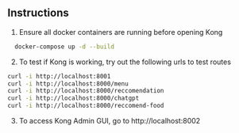 ## Instructions

1. Ensure all docker containers are running before opening Kong
```bash
  docker-compose up -d --build
```

2. To test if Kong is working, try out the following urls to test routes
```bash
curl -i http://localhost:8001
curl -i http://localhost:8000/menu
curl -i http://localhost:8000/reccomendation
curl -i http://localhost:8000/chatgpt
curl -i http://localhost:8000/reccomend-food
```

3. To access Kong Admin GUI, go to http://localhost:8002








